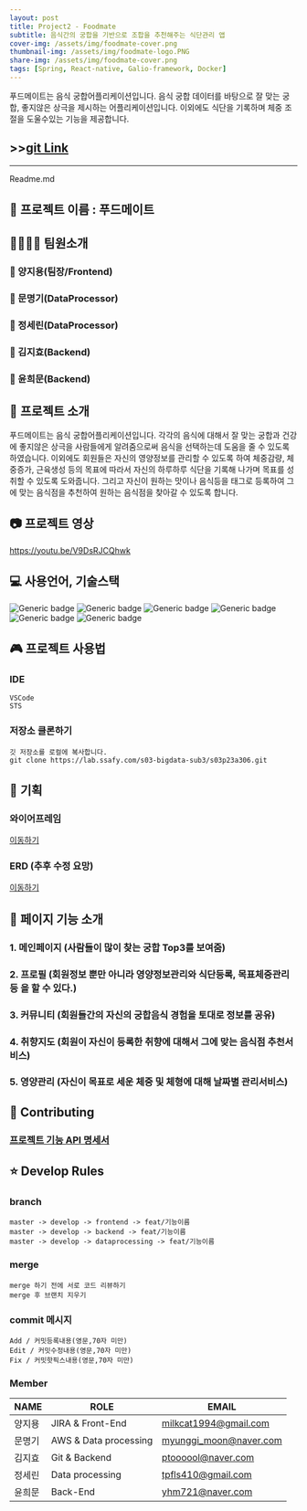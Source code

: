 ```yaml
---
layout: post
title: Project2 - Foodmate
subtitle: 음식간의 궁합을 기반으로 조합을 추천해주는 식단관리 앱 
cover-img: /assets/img/foodmate-cover.png
thumbnail-img: /assets/img/foodmate-logo.PNG
share-img: /assets/img/foodmate-cover.png
tags: [Spring, React-native, Galio-framework, Docker]
---
```


푸드메이트는 음식 궁합어플리케이션입니다. 음식 궁합 데이터를 바탕으로 잘 맞는 궁합, 좋지않은 상극을 제시하는 어플리케이션입니다. 이외에도 식단을 기록하며 체중 조절을 도울수있는 기능을 제공합니다.  
## >>[git Link](https://gitlab.com/tpfls410/foodmate)

---
Readme.md

## 🎈 프로젝트 이름 : 푸드메이트

## 👨‍👩‍👦‍👦  팀원소개
### 👦 양지용(팀장/Frontend)
### 🧑 문명기(DataProcessor) 
### 🧔 정세린(DataProcessor)
### 🧑 김지효(Backend) 
### 🧒 윤희문(Backend) 



## 📖 프로젝트 소개

푸드메이트는 음식 궁합어플리케이션입니다. 각각의 음식에 대해서 잘 맞는 궁합과 건강에 좋지않은 상극을 사람들에게 알려줌으로써 음식을 선택하는데 도움을 줄 수 있도록 하였습니다. 이외에도 회원들은 자신의 영양정보를 관리할 수 있도록 하여 체중감량, 체중증가, 근육생성 등의 목표에 따라서 자신의 하루하루 식단을 기록해 나가며 목표를 성취할 수 있도록 도와줍니다. 그리고 자신이 원하는 맛이나 음식등을 태그로 등록하여 그에 맞는 음식점을 추천하여 원하는 음식점을 찾아갈 수 있도록 합니다.

## :camera: 프로젝트 영상
https://youtu.be/V9DsRJCQhwk 

## 💻 사용언어, 기술스택

![Generic badge](https://img.shields.io/badge/platform-Mobile-brightgreen.svg) ![Generic badge](https://img.shields.io/badge/library-react_native-blue.svg) ![Generic badge](https://img.shields.io/badge/framework-spring-green.svg)
![Generic badge](https://img.shields.io/badge/database-MySQL-yellow.svg) ![Generic badge](https://img.shields.io/badge/server-AWS-9cf.svg) ![Generic badge](https://img.shields.io/badge/language-Java,JavaScript-important.svg)



## 🎮 프로젝트 사용법

### IDE
```
VSCode
STS
```

### 저장소 클론하기

```
깃 저장소를 로컬에 복사합니다.
git clone https://lab.ssafy.com/s03-bigdata-sub3/s03p23a306.git
```



## 📜 기획

### 와이어프레임 
[이동하기](https://ovenapp.io/view/HkXw7fQzT5sWEsQSC6LzFuYMTqb4bMGu#64AM9)

### ERD (추후 수정 요망) 
[이동하기](https://lab.ssafy.com/s03-bigdata-sub3/s03p23a306/blob/develop/doc/ER-Diagram.png)



## 📱 페이지 기능 소개
### 1. 메인페이지 (사람들이 많이 찾는 궁합 Top3를 보여줌)
### 2. 프로필 (회원정보 뿐만 아니라 영양정보관리와 식단등록, 목표체중관리등				을 할 수 있다.)
### 3. 커뮤니티 (회원들간의 자신의 궁합음식 경험을 토대로 정보를 공유)
### 4. 취향지도 (회원이 자신이 등록한 취향에 대해서 그에 맞는 음식점 추천서비스)
### 5. 영양관리 (자신이 목표로 세운 체중 및 체형에 대해 날짜별 관리서비스)



## 🔌 Contributing

### [프로젝트 기능 API 명세서](https://docs.google.com/spreadsheets/d/1Zj3AKI43KN5bLikKdRs0Bb7s1tu8InjISAucA24TgTU/edit?usp=sharing)


## ⭐  Develop Rules
### branch
```
master -> develop -> frontend -> feat/기능이름
master -> develop -> backend -> feat/기능이름
master -> develop -> dataprocessing -> feat/기능이름
```
### merge
```
merge 하기 전에 서로 코드 리뷰하기
merge 후 브랜치 지우기
```



### commit 메시지

```
Add / 커밋등록내용(영문,70자 미만)
Edit / 커밋수정내용(영문,70자 미만)
Fix / 커밋핫픽스내용(영문,70자 미만)
```



### Member

|NAME|ROLE|EMAIL|
|------|---|---|
|양지용|JIRA & Front-End|[milkcat1994@gmail.com](https://github.com/milkcat1994)|
|문명기|AWS & Data processing|myunggi_moon@naver.com|
|김지효|Git & Backend|ptoooool@naver.com|
|정세린|Data processing|tpfls410@gmail.com|
|윤희문|Back-End|yhm721@naver.com|
```
